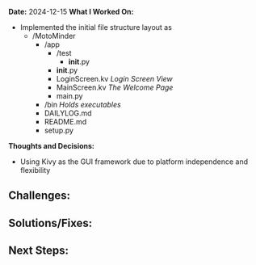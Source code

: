 **Date:** 2024-12-15
**What I Worked On:**
- Implemented the initial file structure layout as 
    - /MotoMinder 
      - /app
        - /test
          - __init__.py
        - __init__.py 
        - LoginScreen.kv *Login Screen View*
        - MainScreen.kv *The Welcome Page*
        - main.py 
      - /bin *Holds executables*
      - DAILYLOG.md
      - README.md
      - setup.py

**Thoughts and Decisions:**
- Using Kivy as the GUI framework due to platform independence and flexibility

**Challenges:**
- 

**Solutions/Fixes:** 
- 

**Next Steps:** 
- 